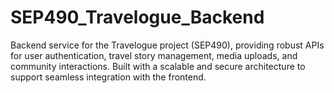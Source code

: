 # SEP490_Travelogue_Backend
Backend service for the Travelogue project (SEP490), providing robust APIs for user authentication, travel story management, media uploads, and community interactions. Built with a scalable and secure architecture to support seamless integration with the frontend.
